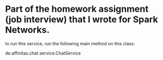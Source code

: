 # Part of the homework assignment (job interview) that I wrote for Spark Networks.

to run this service, run the following main method on this class:

de.affinitas.chat.service.ChatService
